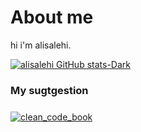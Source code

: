 # About me

 hi i'm alisalehi.

[![alisalehi GitHub stats-Dark](https://github-readme-stats.vercel.app/api?username=alisalehi1380&show_icons=true&theme=dark#gh-dark-mode-only)](https://github.com/alisalehi1380)

<h3 style=" border-bottom: 1px solid var(--borderColor-muted, var(--color-border-muted)); padding-bottom: .45em; line-height: 1.25;"> My sugtgestion </h3>

[![clean_code_book](https://github-readme-stats.vercel.app/api/pin/?username=alisalehi1380&repo=clean-code-book)](https://github.com/alisalehi1380/clean-code-book)
